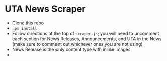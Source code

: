 # UTA News Scraper

* Clone this repo
* `npm install`
* Follow directions at the top of `scraper.js`; you will need to uncomment each section for News Releases, Announcements, and UTA in the News (make sure to comment out whichever ones you are not using)
* News Release is the only content type with inline images
* 